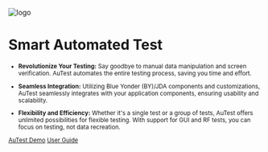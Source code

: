 ![logo](https://www.smart-is.com/wp-content/uploads/2019/09/Automated-Testing-Logo-OT-03.jpg)

# Smart Automated Test <small>


- **Revolutionize Your Testing:** Say goodbye to manual data manipulation and screen verification. AuTest automates the entire testing process, saving you time and effort.

- **Seamless Integration:** Utilizing Blue Yonder (BY)/JDA components and customizations, AuTest seamlessly integrates with your application components, ensuring usability and scalability.

- **Flexibility and Efficiency:** Whether it's a single test or a group of tests, AuTest offers unlimited possibilities for flexible testing. With support for GUI and RF tests, you can focus on testing, not data recreation.

[AuTest Demo](https://www.smart-is.com/what-we-do/smart-product/autest/)
[User Guide](./usr_manual.md)
